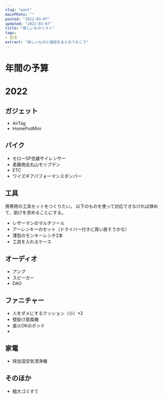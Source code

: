 ```yaml
---
slug: "want"
mainPhoto: ""
posted: "2022-03-07"
updated: "2022-03-07"
title: "欲しいものリスト"
tags: 
- 生活
extract: "欲しいものと値段をまとめておこう"
---
```

# 年間の予算

# 2022
## ガジェット
- AirTag
- HomePodMini
## バイク
- セローSP忠雄サイレンサー
- 斎藤商会丸山モリブデン
- ETC
- ワイズギアパフォーマンスダンパー
## 工具
携帯用の工具セットをつくりたい。
以下のものを使って対応できなければ諦めて、助けを求めることにする。
- レザーマンのマルチツール
- アーレンキーのセット（ドライバー付きに買い直そうかな）
- 薄型のモンキーレンチ2本
- 工具を入れるケース
## オーディオ
- アンプ
- スピーカー
- DAO
## ファニチャー
- 人をダメにするクッション（小）*2
- 壁掛け扇風機
- 直火OKのポッド
- 
## 家電
- 除加湿空気清浄機
## そのほか
- 粗大ゴミすて